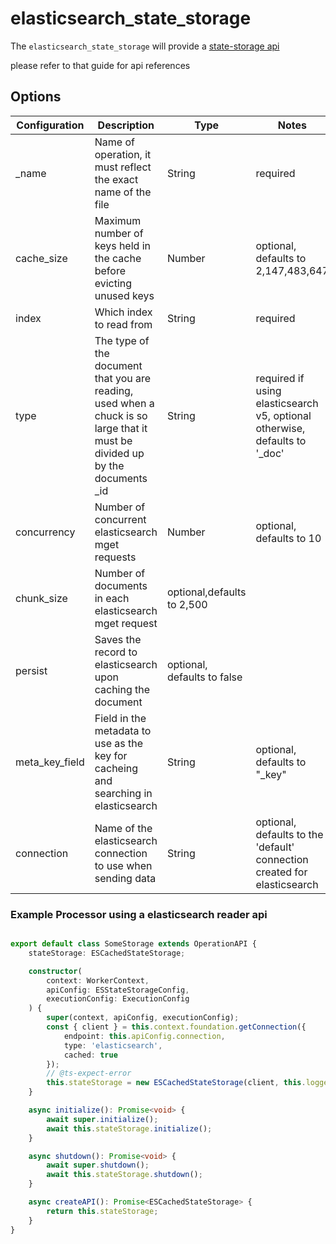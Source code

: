 # elasticsearch_state_storage

The `elasticsearch_state_storage` will provide a [state-storage api](https://github.com/terascope/teraslice/blob/master/docs/packages/teraslice-state-storage/overview.md)

please refer to that guide for api references

## Options

| Configuration | Description | Type |  Notes   |
| --------- | -------- | ------ | ------ |
| \_name | Name of operation, it must reflect the exact name of the file | String | required |
| cache_size | Maximum number of keys held in the cache before evicting unused keys  | Number | optional, defaults to 2,147,483,647 |
| index | Which index to read from | String | required |
| type | The type of the document that you are reading, used when a chuck is so large that it must be divided up by the documents \_id|String | required if using elasticsearch v5, optional otherwise, defaults to '_doc' |
| concurrency | Number of concurrent elasticsearch mget requests | Number | optional, defaults to 10 |
| chunk_size | Number of documents in each elasticsearch mget request | optional,defaults to 2,500 |
| persist | Saves the record to elasticsearch upon caching the document | optional, defaults to false |
| meta_key_field | Field in the metadata to use as the key for cacheing and searching in elasticsearch | String | optional, defaults to "_key" |
| connection | Name of the elasticsearch connection to use when sending data | String | optional, defaults to the 'default' connection created for elasticsearch |


### Example Processor using a elasticsearch reader api
```typescript

export default class SomeStorage extends OperationAPI {
    stateStorage: ESCachedStateStorage;

    constructor(
        context: WorkerContext,
        apiConfig: ESStateStorageConfig,
        executionConfig: ExecutionConfig
    ) {
        super(context, apiConfig, executionConfig);
        const { client } = this.context.foundation.getConnection({
            endpoint: this.apiConfig.connection,
            type: 'elasticsearch',
            cached: true
        });
        // @ts-expect-error
        this.stateStorage = new ESCachedStateStorage(client, this.logger, this.apiConfig);
    }

    async initialize(): Promise<void> {
        await super.initialize();
        await this.stateStorage.initialize();
    }

    async shutdown(): Promise<void> {
        await super.shutdown();
        await this.stateStorage.shutdown();
    }

    async createAPI(): Promise<ESCachedStateStorage> {
        return this.stateStorage;
    }
}
```
